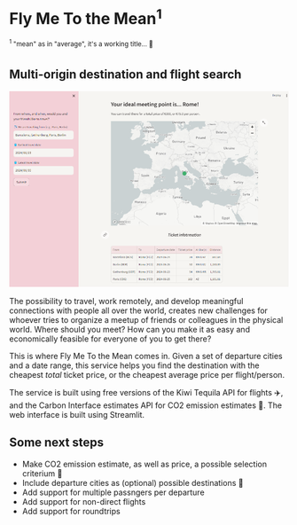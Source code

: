 # Fly Me To the Mean<sup>1</sup>
<sup><sup>1</sup> "mean" as in "average", it's a working title... 🙂</sup>
## Multi-origin destination and flight search
![alt text](static/image.png)

The possibility to travel, work remotely, and develop meaningful connections with people all over the world, creates new challenges for whoever tries to organize a meetup of friends or colleagues in the physical world. Where should you meet? How can you make it as easy and economically feasible for everyone of you to get there?

This is where Fly Me To the Mean comes in. Given a set of departure cities and a date range, this service helps you find the destination with the cheapest *total* ticket price, or the cheapest average price per flight/person.

The service is built using free versions of the Kiwi Tequila API for flights ✈️, and the Carbon Interface estimates API for CO2 emission estimates 🍃. The web interface is built using Streamlit.

## Some next steps
- Make CO2 emission estimate, as well as price, a possible selection criterium 🍃
- Include departure cities as (optional) possible destinations 🍃
- Add support for multiple passngers per departure
- Add support for non-direct flights
- Add support for roundtrips